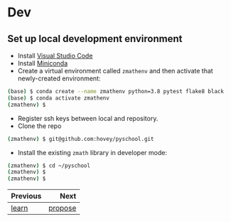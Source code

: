 # Dev

## Set up local development environment

* Install [Visual Studio Code](https://code.visualstudio.com/)
* Install [Miniconda](https://docs.conda.io/en/latest/miniconda.html)
* Create a virtual environment called `zmathenv` and then activate that newly-created environment:

```bash 
(base) $ conda create --name zmathenv python=3.8 pytest flake8 black
(base) $ conda activate zmathenv
(zmathenv) $
```

* Register ssh keys between local and repository.
* Clone the repo

```bash
(zmathenv) $ git@github.com:hovey/pyschool.git
```

* Install the existing `zmath` library in developer mode:

```bash
(zmathenv) $ cd ~/pyschool
(zmathenv) $
(zmathenv) $
```

| Previous |  Next |
|----------|------:|
| [learn](learn.md) | [propose](propose.md) | 